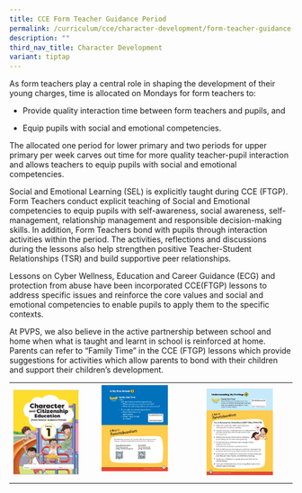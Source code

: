 ```yaml
---
title: CCE Form Teacher Guidance Period
permalink: /curriculum/cce/character-development/form-teacher-guidance-period-cce-ftgp/
description: ""
third_nav_title: Character Development
variant: tiptap
---
```

<p>As form teachers play a central role in shaping the development of their young charges, time is allocated on Mondays for form teachers to:</p><ul data-tight="true" class="tight"><li><p>Provide quality interaction time between form teachers and pupils, and</p></li><li><p>Equip pupils with social and emotional competencies.</p></li></ul><p>The allocated one period for lower primary and two periods for upper primary per week carves out time for more quality teacher-pupil interaction and allows teachers to equip pupils with social and emotional competencies.</p><p>Social and Emotional Learning (SEL) is explicitly taught during CCE (FTGP). Form Teachers conduct explicit teaching of Social and Emotional competencies to equip pupils with self-awareness, social awareness, self-management, relationship management and responsible decision-making skills. In addition, Form Teachers bond with pupils through interaction activities within the period. The activities, reflections and discussions during the lessons also help strengthen positive Teacher-Student Relationships (TSR) and build supportive peer relationships.</p><p>Lessons on Cyber Wellness, Education and Career Guidance (ECG) and protection from abuse have been incorporated CCE(FTGP) lessons to address specific issues and reinforce the core values and social and emotional competencies to enable pupils to apply them to the specific contexts.</p><p>At PVPS, we also believe in the active partnership between school and home when what is taught and learnt in school is reinforced at home. Parents can refer to “Family Time” in the CCE (FTGP) lessons which provide suggestions for activities which allow parents to bond with their children and support their children’s development.&nbsp;</p><table><tbody><tr><th rowspan="1" colspan="1"><div class="isomer-image-wrapper"><img style="width: 100%;" height="auto" width="100%" alt="" src="/images/Curriculum/CCE FTGP/Picture1.png"></div></th><th rowspan="1" colspan="1"><div class="isomer-image-wrapper"><img style="width: 68%;" height="auto" width="100%" alt="" src="/images/Curriculum/CCE FTGP/Picture2.png"></div><p></p></th><th rowspan="1" colspan="1"><div class="isomer-image-wrapper"><img style="width: 68%;" height="auto" width="100%" alt="" src="/images/Curriculum/CCE FTGP/Picture3.png"></div></th></tr></tbody></table><p></p>